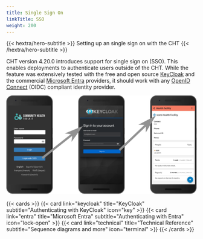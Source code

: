 ```yaml
---
title: Single Sign On
linkTitle: SSO
weight: 200
---
```


{{< hextra/hero-subtitle >}}
  Setting up an single sign on with the CHT
{{< /hextra/hero-subtitle >}}

CHT version 4.20.0 introduces support for single sign on (SSO).  This enables deployments to authenticate users outside of the CHT.  While the feature was extensively tested with the free and open source [KeyCloak](https://www.keycloak.org/) and the commercial [Microsoft Entra](https://learn.microsoft.com/en-us/entra/fundamentals/what-is-entra) providers, it should work with any [OpenID Connect](https://openid.net/) (OIDC) compliant identity provider.

![sso-login-flow.svg](sso-login-flow.svg)

{{< cards >}}
  {{< card link="keycloak" title="KeyCloak" subtitle="Authenticating with KeyCloak" icon="key" >}}
  {{< card link="entra" title="Microsoft Entra" subtitle="Authenticating with Entra" icon="lock-open" >}}
  {{< card link="technical" title="Technical Reference" subtitle="Sequence diagrams and more" icon="terminal" >}}
{{< /cards >}}

